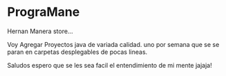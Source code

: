 # PrograMane
Hernan Manera store... 

Voy Agregar Proyectos java de variada calidad. uno por semana 
que se se paran en carpetas desplegables de pocas lineas. 

Saludos espero que se les sea facil
el entendimiento de mi mente 
jajaja!
